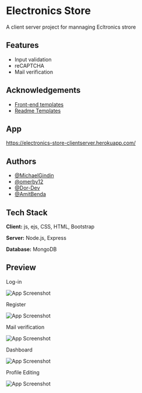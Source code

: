 
# Electronics Store

A client server project for mannaging Ecltronics strore


## Features

- Input validation
- reCAPTCHA
- Mail verification



## Acknowledgements

 - [Front-end templates](https://startbootstrap.com/theme/sb-admin-2)
 - [Readme Templates](https://awesomeopensource.com/project/elangosundar/awesome-README-templates)

## App

https://electronics-store-clientserver.herokuapp.com/

## Authors
- [@MichaelGindin](https://github.com/MichaelGindin)
- [@omerby12](https://github.com/omerby12)
- [@Dor-Dev](https://github.com/Dor-Dev)
- [@AmitBenda](https://github.com/AmitBenda)


## Tech Stack

**Client:** js, ejs, CSS, HTML, Bootstrap

**Server:** Node.js, Express

**Database:** MongoDB


## Preview

Log-in

![App Screenshot](https://i.ibb.co/BjW9VzJ/login.png)

Register

![App Screenshot](https://i.ibb.co/71rmX2f/register.png)

Mail verification

![App Screenshot](https://i.ibb.co/305QPqV/verficationemailsend.png)

Dashboard

![App Screenshot](https://i.ibb.co/JChRkW0/dashboard.png)


Profile Editing

![App Screenshot](https://i.ibb.co/cJy8Wtq/profile-Editing.png)


